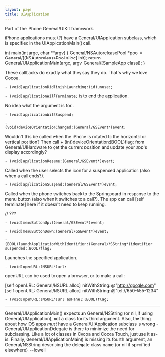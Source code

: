 ```yaml
---
layout: page
title: UIApplication
---
```




Part of the iPhone General/UIKit framework.

iPhone applications must (?) have a General/UIApplication subclass, which is specified in the UIA<nowiki/>pplicationMain() call.

    
int main(int argc, char **argv)
{
    General/NSAutoreleasePool *pool = General/[[NSAutoreleasePool alloc] init];
    return General/UIApplicationMain(argc, argv, General/[SampleApp class]);
}


These callbacks do exactly what they say they do. That's why we love Cocoa.

<code>- (void)applicationDidFinishLaunching:(id)unused;</code>

<code>- (void)applicationWillTerminate;</code>
is to end the application.

No idea what the argument is for..

<code>- (void)applicationWillSuspend;</code>

<code>- (void)deviceOrientationChanged:(General/GSEvent*)event;</code>

Wouldn't this be called when the iPhone is rotated to the horizontal or vertical position? Then call + (int)deviceOrientation:(BOOL)flag; from General/UIHardware to get the current position and update your app's display accordingly?

<code>- (void)applicationResume:(General/GSEvent*)event;</code>

Called when the user selects the icon for a suspended application (also when a call ends?).

<code>- (void)applicationSuspend:(General/GSEvent*)event;</code>

Called when the phone switches back to the Springboard in response to the menu button (also when it switches to a call?). The app can call [self terminate] here if it doesn't need to keep running.

// ???

<code>- (void)menuButtonUp:(General/GSEvent*)event;</code>

<code>- (void)menuButtonDown:(General/GSEvent*)event;</code>

<code>- (BOOL)launchApplicationWithIdentifier:(General/NSString*)identifier suspended:(BOOL)flag;</code>

Launches the specified application.

<code>- (void)openURL:(NSURL*)url;</code>

openURL can be used to open a browser, or to make a call:

    
[self openURL: General/NSURL alloc] initWithString: @"http://google.com"
[self openURL: General/NSURL alloc] initWithString: @"tel://650-555-1234"


<code>- (void)openURL:(NSURL*)url asPanel:(BOOL)flag;</code>

----

General/UIApplicationMain() expects an General/NSString (or nil, if using General/UIApplication), not a class for its third argument. Also, the thing about how iOS apps *must* have a General/UIApplication subclass is wrong - General/UIApplicationDelegate is there to minimize the need for subclassing. Like a lot of classes in Cocoa and Cocoa Touch, just use it as-is. Finally, General/UIApplicationMain() is missing its fourth argument, an General/NSString describing the delegate class name (or nil if specified elsewhere). --lowell
